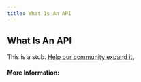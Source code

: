 ```yaml
---
title: What Is An API
---
```


## What Is An API

This is a stub. [Help our community expand it.](https://github.com/freeCodeCamp/guide-articles/tree/master/articles/Computer-Science/What-Is-An-API/index.md)

<!-- The article goes here, in GitHub-flavored Markdown. Feel free to add YouTube videos, images, and CodePen/JSBin embeds  -->

#### More Information:
<!-- Please add any articles you think might be helpful to read before writing the article -->


